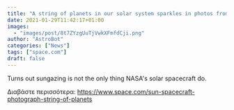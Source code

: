 ```yaml
---
title: "A string of planets in our solar system sparkles in photos from 3 different sun probes"
date: 2021-01-29T11:42:17+01:00
images:
  - "images/post/8t7ZYzgUuTjVwkXFmfdCji.png"
author: "AstroBot"
categories: ["News"]
tags: ["space.com"]
draft: false
---
```


Turns out sungazing is not the only thing NASA's solar spacecraft do. 

Διαβάστε περισσότερα: https://www.space.com/sun-spacecraft-photograph-string-of-planets
